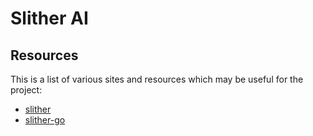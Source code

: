 # Slither AI

## Resources

This is a list of various sites and resources which may be useful for the project:

- [slither](https://github.com/iiegor/slither)
- [slither-go](https://github.com/iiegor/slither-go)
